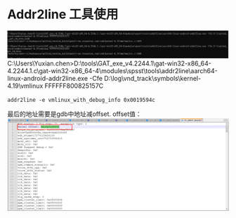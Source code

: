 # Addr2line 工具使用

![Alt text](../../tmpimage/image-15.png)
C:\Users\Yuxian.chen>D:\tools\GAT_exe_v4.2244.1\gat-win32-x86_64-4.2244.1.c\gat-win32-x86_64-4\modules\spsst\tools\addr2line\aarch64-linux-android-addr2line.exe -Cfe D:\log\vnd_track\symbols\kernel-4.19\vmlinux FFFFFF800825157C

`addr2line -e vmlinux_with_debug_info 0x0019594c`

最后的地址需要是gdb中地址减offset.
offset值：
![Alt text](../../tmpimage/image-16.png)

